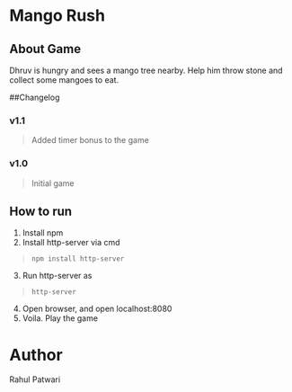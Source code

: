 # Mango Rush
## About Game
Dhruv is hungry and sees a mango tree nearby.
Help him throw stone and collect some mangoes to eat.

##Changelog
### v1.1
> Added timer bonus to the game
### v1.0
> Initial game

## How to run
1. Install npm
2. Install http-server via cmd 
> `npm install http-server`
3. Run http-server as
> `http-server`
4. Open browser, and open localhost:8080
5. Voila. Play the game

# Author
Rahul Patwari
